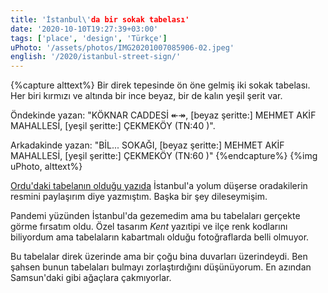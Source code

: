 ```yaml
---
title: 'İstanbul\'da bir sokak tabelası'
date: '2020-10-10T19:27:39+03:00'
tags: ['place', 'design', 'Türkçe']
uPhoto: '/assets/photos/IMG20201007085906-02.jpeg'
english: '/2020/istanbul-street-sign/'
---
```


{%capture alttext%}
Bir direk tepesinde ön öne gelmiş iki sokak tabelası. Her biri kırmızı ve altında bir ince beyaz, bir de kalın yeşil şerit var.

Öndekinde yazan:
"KÖKNAR CADDESİ ↞↠, [beyaz şeritte:] MEHMET AKİF MAHALLESİ, [yeşil şeritte:] ÇEKMEKÖY (TN:40 )".

Arkadakinde yazan:
"BİL... SOKAĞI, [beyaz şeritte:] MEHMET AKİF MAHALLESİ, [yeşil şeritte:] ÇEKMEKÖY (TN:60 )"
{%endcapture%}
{%img uPhoto, alttext%}

[Ordu'daki tabelanın olduğu yazıda][ordu-street-sign] İstanbul'a yolum düşerse oradakilerin resmini paylaşırım diye yazmıştım. Başka bir şey dileseymişim.

<!-- endexcerpt -->

Pandemi yüzünden İstanbul'da gezemedim ama bu tabelaları gerçekte görme fırsatım oldu. Özel tasarım _Kent_ yazıtipi ve ilçe renk kodlarını biliyordum ama tabelaların kabartmalı olduğu fotoğraflarda belli olmuyor.

Bu tabelalar direk üzerinde ama bir çoğu bina duvarları üzerindeydi. Ben şahsen bunun tabelaları bulmayı zorlaştırdığını düşünüyorum. En azından Samsun'daki gibi ağaçlara çakmıyorlar.

[ordu-street-sign]:		/2020/ordu-street-sign/
